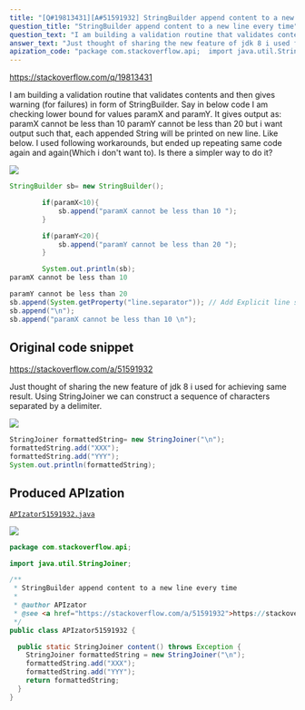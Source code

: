 ```yaml
---
title: "[Q#19813431][A#51591932] StringBuilder append content to a new line every time"
question_title: "StringBuilder append content to a new line every time"
question_text: "I am building a validation routine that validates contents and then gives warning (for failures) in form of StringBuilder. Say in below code I am checking lower bound for values paramX and paramY. It gives output as: paramX cannot be less than 10  paramY cannot be less than 20 but i want output such that, each appended String will be printed on new line. Like below. I used following workarounds, but ended up repeating same code again and again(Which i don't want to). Is there a simpler way to do it?"
answer_text: "Just thought of sharing the new feature of jdk 8 i used for achieving same result. Using StringJoiner we can construct a sequence of characters separated by a delimiter."
apization_code: "package com.stackoverflow.api;  import java.util.StringJoiner;  /**  * StringBuilder append content to a new line every time  *  * @author APIzator  * @see <a href=\"https://stackoverflow.com/a/51591932\">https://stackoverflow.com/a/51591932</a>  */ public class APIzator51591932 {    public static StringJoiner content() throws Exception {     StringJoiner formattedString = new StringJoiner(\"\\n\");     formattedString.add(\"XXX\");     formattedString.add(\"YYY\");     return formattedString;   } }"
---
```


https://stackoverflow.com/q/19813431

I am building a validation routine that validates contents and then gives warning (for failures) in form of StringBuilder. Say in below code I am checking lower bound for values paramX and paramY.
It gives output as: paramX cannot be less than 10  paramY cannot be less than 20
but i want output such that, each appended String will be printed on new line. Like below.
I used following workarounds, but ended up repeating same code again and again(Which i don&#x27;t want to).
Is there a simpler way to do it?


<div class="code-logo"><img src="/stackoverflow.png" /></div>

```java
StringBuilder sb= new StringBuilder();

        if(paramX<10){
            sb.append("paramX cannot be less than 10 ");
        }

        if(paramY<20){
            sb.append("paramY cannot be less than 20 ");
        }

        System.out.println(sb);
paramX cannot be less than 10 

paramY cannot be less than 20
sb.append(System.getProperty("line.separator")); // Add Explicit line separator each time
sb.append("\n");
sb.append("paramX cannot be less than 10 \n");
```


## Original code snippet

https://stackoverflow.com/a/51591932

Just thought of sharing the new feature of jdk 8 i used for achieving same result.
Using StringJoiner we can construct a sequence of characters separated by a delimiter.

<div class="code-logo"><img src="/stackoverflow.png" /></div>

```java
StringJoiner formattedString= new StringJoiner("\n"); 
formattedString.add("XXX");
formattedString.add("YYY");
System.out.println(formattedString);
```

## Produced APIzation

[`APIzator51591932.java`](https://github.com/pasqualesalza/apization-temp-data/raw/master/search/APIzator51591932.java)

<div class="code-logo"><img src="/apizator.png" /></div>

```java
package com.stackoverflow.api;

import java.util.StringJoiner;

/**
 * StringBuilder append content to a new line every time
 *
 * @author APIzator
 * @see <a href="https://stackoverflow.com/a/51591932">https://stackoverflow.com/a/51591932</a>
 */
public class APIzator51591932 {

  public static StringJoiner content() throws Exception {
    StringJoiner formattedString = new StringJoiner("\n");
    formattedString.add("XXX");
    formattedString.add("YYY");
    return formattedString;
  }
}

```